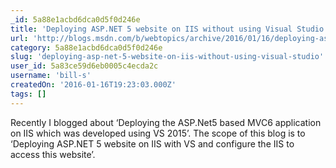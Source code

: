 ```yaml
---
_id: 5a88e1acbd6dca0d5f0d246e
title: 'Deploying ASP.NET 5 website on IIS without using Visual Studio'
url: 'http://blogs.msdn.com/b/webtopics/archive/2016/01/16/deploying-asp-net-5-website-on-iis-without-using-visual-studio.aspx'
category: 5a88e1acbd6dca0d5f0d246e
slug: 'deploying-asp-net-5-website-on-iis-without-using-visual-studio'
user_id: 5a83ce59d6eb0005c4ecda2c
username: 'bill-s'
createdOn: '2016-01-16T19:23:03.000Z'
tags: []
---
```


Recently I blogged about ‘Deploying the ASP.Net5 based MVC6 application on IIS which was developed using VS 2015’.
The scope of this blog is to ‘Deploying ASP.NET 5 website on IIS with VS and configure the IIS to access this website’.

